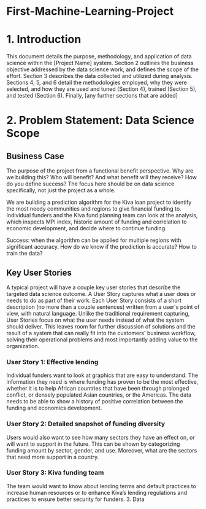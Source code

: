# First-Machine-Learning-Project

# 1. Introduction
This document details the purpose, methodology, and application of data science within the [Project Name] system. Section 2 outlines the business objective addressed by the data science work, and defines the scope of the effort. Section 3 describes the data collected and utilized during analysis. Sections 4, 5, and 6 detail the methodologies employed, why they were selected, and how they are used and tuned (Section 4), trained (Section 5), and tested (Section 6). Finally, [any further sections that are added]

# 2. Problem Statement: Data Science Scope
## Business Case
The purpose of the project from a functional benefit perspective. Why are we building this? Who will benefit? And what benefit will they receive? How do you define success? The focus here should be on data science specifically, not just the project as a whole.

We are building a prediction algorithm for the Kiva loan project to identify the most needy communities and regions to give financial funding to. Individual funders and the Kiva fund planning team can look at the analysis, which inspects MPI index, historic amount of funding and correlation to economic development, and decide where to continue funding.

Success: when the algorithm can be applied for multiple regions with significant accuracy.
How do we know if the prediction is accurate? How to train the data?

## Key User Stories
A typical project will have a couple key user stories that describe the targeted data science outcome. A User Story captures what a user does or needs to do as part of their work. Each User Story consists of a short description (no more than a couple sentences) written from a user's point of view, with natural language. Unlike the traditional requirement capturing, User Stories focus on what the user needs instead of what the system should deliver. This leaves room for further discussion of solutions and the result of a system that can really fit into the customers' business workflow, solving their operational problems and most importantly adding value to the organization.

### User Story 1: Effective lending
Individual funders want to look at graphics that are easy to understand. The information they need is where funding has proven to be the most effective, whether it is to help African countries that have been through prolonged conflict, or densely populated Asian countries, or the Americas. The data needs to be able to show a history of positive correlation between the funding and economics development. 


### User Story 2: Detailed snapshot of funding diversity
Users would also want to see how many sectors they have an effect on, or will want to support in the future. This can be shown by categorizing funding amount by sector, gender, and use. Moreover, what are the sectors that need more support in a country.

### User Story 3: Kiva funding team
The team would want to know about lending terms and default practices to increase human resources or to enhance Kiva’s lending regulations and practices to ensure better security for funders. 
3. Data
